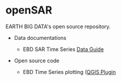 # openSAR
EARTH BIG DATA's open source repository. 

* Data documentations
  * EBD SAR Time Series [Data Guide](doc/EBD_DataGuide.md)

* Open source code
  * EBD Time Series plotting ([QGIS Plugin](QGIS/plugins/Timeseries_VRT)
